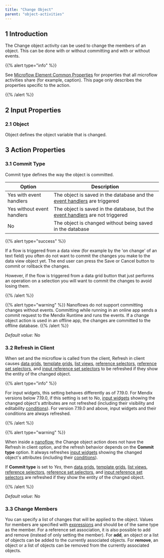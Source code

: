 ```yaml
---
title: "Change Object"
parent: "object-activities"
---
```


## 1 Introduction

The Change object activity can be used to change the members of an object. This can be done with or without committing and with or without events.

{{% alert type="info" %}}

See [Microflow Element Common Properties](microflow-element-common-properties) for properties that all microflow activities share (for example, caption). This page only describes the properties specific to the action.

{{% /alert %}}

## 2 Input Properties

### 2.1 Object

Object defines the object variable that is changed.

## 3 Action Properties

### 3.1 Commit Type

Commit type defines the way the object is committed.

| Option | Description |
| --- | --- |
| Yes with event handlers | The object is saved in the database and the [event handlers](event-handlers) are triggered |
| Yes without event handlers | The object is saved in the database, but the [event handlers](event-handlers) are not triggered |
| No | The object is changed without being saved in the database |

{{% alert type="success" %}}

If a flow is triggered from a data view (for example by the 'on change' of an text field) you often do not want to commit the changes you make to the data view object yet. The end user can press the Save or Cancel button to commit or rollback the changes.

However, if the flow is triggered from a data grid button that just performs an operation on a selection you will want to commit the changes to avoid losing them.

{{% /alert %}}

{{% alert type="warning" %}}
Nanoflows do not support committing changes without events. Committing while running in an online app sends a commit request to the Mendix Runtime and runs the events. If a change object action is used in an offline app, the changes are committed to the offline database.
{{% /alert %}}

_Default value:_ No

### 3.2 Refresh in Client

When set and the microflow is called from the client, Refresh in client causes [data grids](data-grid), [template grids](template-grid), [list views](list-view), [reference selectors](reference-selector), [reference set selectors](reference-set-selector), and [input reference set selectors](input-reference-set-selector) to be refreshed if they show the entity of the changed object.

{{% alert type="info" %}}

For input widgets, this setting behaves differently as of 7.19.0. For Mendix versions below 7.19.0, if this setting is set to *No*, [input widgets](input-widgets) showing the changed object's attributes are not refreshed (including their visibility and editability [conditions](conditions)). For version 7.19.0 and above, input widgets and their conditions are always refreshed.

{{% /alert %}}

{{% alert type="warning" %}}

When inside a [nanoflow](nanoflows), the Change object action does not have the Refresh in client option, and the refresh behavior depends on the **Commit type** option. It always refreshes [input widgets](input-widgets) showing the changed object's attributes (including their [conditions](conditions)).

If **Commit type** is set to *Yes*, then [data grids](data-grid), [template grids](template-grid), [list views](list-view), [reference selectors](reference-selector), [reference set selectors](reference-set-selector), and [input reference set selectors](input-reference-set-selector) are refreshed if they show the entity of the changed object.

{{% /alert %}}

_Default value_: No

### 3.3 Change Members

You can specify a list of changes that will be applied to the object. Values for members are specified with [expressions](expressions) and should be of the same type as the member. For a reference set association, it is also possible to add and remove (instead of only setting the member). For **add**, an object or a list of objects can be added to the currently associated objects. For **remove**, an object or a list of objects can be removed from the currently associated objects.
